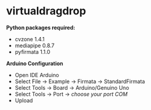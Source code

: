 # virtualdragdrop
**Python packages required:**
* cvzone 1.4.1
* mediapipe 0.8.7
* pyfirmata 1.1.0

**Arduino Configuration**
- Open IDE Arduino
- Select File -> Example -> Firmata -> StandardFirmata
- Select Tools -> Board -> Arduino/Genuino Uno
- Select Tools -> Port -> *choose your port COM*
- Upload

